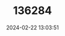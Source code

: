 ---
title: "136284"
category: "Mesomys occultus"
draft: false
date: 2024-02-22 13:03:51
languages:
  English: ["Tufted-tailed Spiny Tree-rat"]
---